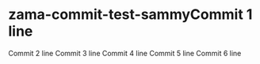 # zama-commit-test-sammyCommit 1 line
Commit 2 line
Commit 3 line
Commit 4 line
Commit 5 line
Commit 6 line
